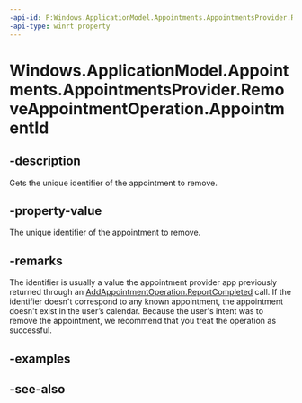 ----api-id: P:Windows.ApplicationModel.Appointments.AppointmentsProvider.RemoveAppointmentOperation.AppointmentId
-api-type: winrt property
---<!-- Property syntaxpublic string AppointmentId { get; }--># Windows.ApplicationModel.Appointments.AppointmentsProvider.RemoveAppointmentOperation.AppointmentId## -descriptionGets the unique identifier of the appointment to remove.## -property-valueThe unique identifier of the appointment to remove.## -remarksThe identifier is usually a value the appointment provider app previously returned through an [AddAppointmentOperation.ReportCompleted](addappointmentoperation_reportcompleted.md) call. If the identifier doesn't correspond to any known appointment, the appointment doesn't exist in the user’s calendar. Because the user's intent was to remove the appointment, we recommend that you treat the operation as successful.<!--and probably should not display UI? without an ID to lookup the info there would be nothing useful to display-->## -examples## -see-also